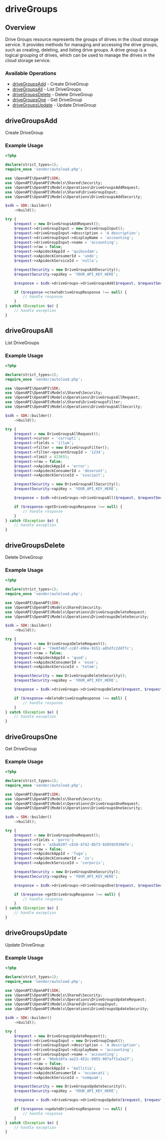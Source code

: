 # driveGroups

## Overview

Drive Groups resource represents the groups of drives in the cloud storage service. It provides methods for managing and accessing the drive groups, such as creating, deleting, and listing drive groups. A drive group is a logical grouping of drives, which can be used to manage the drives in the cloud storage service.

### Available Operations

* [driveGroupsAdd](#drivegroupsadd) - Create DriveGroup
* [driveGroupsAll](#drivegroupsall) - List DriveGroups
* [driveGroupsDelete](#drivegroupsdelete) - Delete DriveGroup
* [driveGroupsOne](#drivegroupsone) - Get DriveGroup
* [driveGroupsUpdate](#drivegroupsupdate) - Update DriveGroup

## driveGroupsAdd

Create DriveGroup

### Example Usage

```php
<?php

declare(strict_types=1);
require_once 'vendor/autoload.php';

use \OpenAPI\OpenAPI\SDK;
use \OpenAPI\OpenAPI\Models\Shared\Security;
use \OpenAPI\OpenAPI\Models\Operations\DriveGroupsAddRequest;
use \OpenAPI\OpenAPI\Models\Shared\DriveGroupInput;
use \OpenAPI\OpenAPI\Models\Operations\DriveGroupsAddSecurity;

$sdk = SDK::builder()
    ->build();

try {
    $request = new DriveGroupsAddRequest();
    $request->driveGroupInput = new DriveGroupInput();
    $request->driveGroupInput->description = 'A description';
    $request->driveGroupInput->displayName = 'accounting';
    $request->driveGroupInput->name = 'accounting';
    $request->raw = false;
    $request->xApideckAppId = 'quibusdam';
    $request->xApideckConsumerId = 'unde';
    $request->xApideckServiceId = 'nulla';

    $requestSecurity = new DriveGroupsAddSecurity();
    $requestSecurity->apiKey = 'YOUR_API_KEY_HERE';

    $response = $sdk->driveGroups->driveGroupsAdd($request, $requestSecurity);

    if ($response->createDriveGroupResponse !== null) {
        // handle response
    }
} catch (Exception $e) {
    // handle exception
}
```

## driveGroupsAll

List DriveGroups

### Example Usage

```php
<?php

declare(strict_types=1);
require_once 'vendor/autoload.php';

use \OpenAPI\OpenAPI\SDK;
use \OpenAPI\OpenAPI\Models\Shared\Security;
use \OpenAPI\OpenAPI\Models\Operations\DriveGroupsAllRequest;
use \OpenAPI\OpenAPI\Models\Shared\DriveGroupsFilter;
use \OpenAPI\OpenAPI\Models\Operations\DriveGroupsAllSecurity;

$sdk = SDK::builder()
    ->build();

try {
    $request = new DriveGroupsAllRequest();
    $request->cursor = 'corrupti';
    $request->fields = 'illum';
    $request->filter = new DriveGroupsFilter();
    $request->filter->parentGroupId = '1234';
    $request->limit = 423655;
    $request->raw = false;
    $request->xApideckAppId = 'error';
    $request->xApideckConsumerId = 'deserunt';
    $request->xApideckServiceId = 'suscipit';

    $requestSecurity = new DriveGroupsAllSecurity();
    $requestSecurity->apiKey = 'YOUR_API_KEY_HERE';

    $response = $sdk->driveGroups->driveGroupsAll($request, $requestSecurity);

    if ($response->getDriveGroupsResponse !== null) {
        // handle response
    }
} catch (Exception $e) {
    // handle exception
}
```

## driveGroupsDelete

Delete DriveGroup

### Example Usage

```php
<?php

declare(strict_types=1);
require_once 'vendor/autoload.php';

use \OpenAPI\OpenAPI\SDK;
use \OpenAPI\OpenAPI\Models\Shared\Security;
use \OpenAPI\OpenAPI\Models\Operations\DriveGroupsDeleteRequest;
use \OpenAPI\OpenAPI\Models\Operations\DriveGroupsDeleteSecurity;

$sdk = SDK::builder()
    ->build();

try {
    $request = new DriveGroupsDeleteRequest();
    $request->id = '74e0f467-cc87-496e-9151-a05dfc2ddf7c';
    $request->raw = false;
    $request->xApideckAppId = 'quod';
    $request->xApideckConsumerId = 'esse';
    $request->xApideckServiceId = 'totam';

    $requestSecurity = new DriveGroupsDeleteSecurity();
    $requestSecurity->apiKey = 'YOUR_API_KEY_HERE';

    $response = $sdk->driveGroups->driveGroupsDelete($request, $requestSecurity);

    if ($response->deleteDriveGroupResponse !== null) {
        // handle response
    }
} catch (Exception $e) {
    // handle exception
}
```

## driveGroupsOne

Get DriveGroup

### Example Usage

```php
<?php

declare(strict_types=1);
require_once 'vendor/autoload.php';

use \OpenAPI\OpenAPI\SDK;
use \OpenAPI\OpenAPI\Models\Shared\Security;
use \OpenAPI\OpenAPI\Models\Operations\DriveGroupsOneRequest;
use \OpenAPI\OpenAPI\Models\Operations\DriveGroupsOneSecurity;

$sdk = SDK::builder()
    ->build();

try {
    $request = new DriveGroupsOneRequest();
    $request->fields = 'porro';
    $request->id = 'a1ba928f-c816-4742-8b73-9205929396fe';
    $request->raw = false;
    $request->xApideckAppId = 'fuga';
    $request->xApideckConsumerId = 'in';
    $request->xApideckServiceId = 'corporis';

    $requestSecurity = new DriveGroupsOneSecurity();
    $requestSecurity->apiKey = 'YOUR_API_KEY_HERE';

    $response = $sdk->driveGroups->driveGroupsOne($request, $requestSecurity);

    if ($response->getDriveGroupResponse !== null) {
        // handle response
    }
} catch (Exception $e) {
    // handle exception
}
```

## driveGroupsUpdate

Update DriveGroup

### Example Usage

```php
<?php

declare(strict_types=1);
require_once 'vendor/autoload.php';

use \OpenAPI\OpenAPI\SDK;
use \OpenAPI\OpenAPI\Models\Shared\Security;
use \OpenAPI\OpenAPI\Models\Operations\DriveGroupsUpdateRequest;
use \OpenAPI\OpenAPI\Models\Shared\DriveGroupInput;
use \OpenAPI\OpenAPI\Models\Operations\DriveGroupsUpdateSecurity;

$sdk = SDK::builder()
    ->build();

try {
    $request = new DriveGroupsUpdateRequest();
    $request->driveGroupInput = new DriveGroupInput();
    $request->driveGroupInput->description = 'A description';
    $request->driveGroupInput->displayName = 'accounting';
    $request->driveGroupInput->name = 'accounting';
    $request->id = '96eb10fa-aa23-452c-9955-907aff1a3a2f';
    $request->raw = false;
    $request->xApideckAppId = 'mollitia';
    $request->xApideckConsumerId = 'occaecati';
    $request->xApideckServiceId = 'numquam';

    $requestSecurity = new DriveGroupsUpdateSecurity();
    $requestSecurity->apiKey = 'YOUR_API_KEY_HERE';

    $response = $sdk->driveGroups->driveGroupsUpdate($request, $requestSecurity);

    if ($response->updateDriveGroupResponse !== null) {
        // handle response
    }
} catch (Exception $e) {
    // handle exception
}
```
